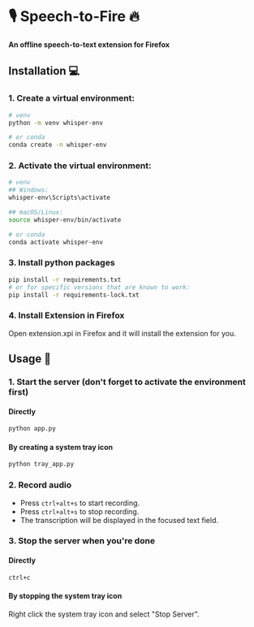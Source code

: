 # 🎙️ Speech-to-Fire 🔥

**An offline speech-to-text extension for Firefox**

## Installation 💻

### 1. Create a virtual environment:
```bash
# venv
python -m venv whisper-env

# or conda
conda create -n whisper-env
```

### 2. Activate the virtual environment:

```bash
# venv
## Windows:
whisper-env\Scripts\activate

## macOS/Linux:
source whisper-env/bin/activate

# or conda
conda activate whisper-env
```

### 3. Install python packages

```bash
pip install -r requirements.txt
# or for specific versions that are known to work:
pip install -r requirements-lock.txt
```

### 4. Install Extension in Firefox

Open extension.xpi in Firefox and it will install the extension for you.

## Usage 📝

### 1. Start the server (don't forget to activate the environment first)

#### Directly

```bash
python app.py
```

#### By creating a system tray icon

```bash
python tray_app.py
```

### 2. Record audio

- Press `ctrl+alt+s` to start recording.
- Press `ctrl+alt+s` to stop recording.
- The transcription will be displayed in the focused text field.

### 3. Stop the server when you're done

#### Directly

```bash
ctrl+c
```

#### By stopping the system tray icon

Right click the system tray icon and select "Stop Server".
